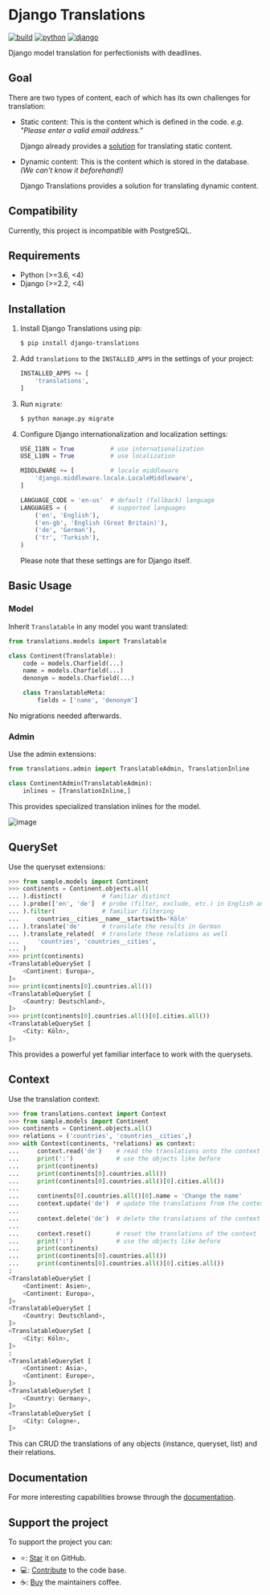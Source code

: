 # Django Translations

[![build](https://travis-ci.com/bbmokhtari/django-translations.svg?branch=master)](https://travis-ci.com/bbmokhtari/django-translations)
[![python](https://img.shields.io/badge/python-%3E%3D3.6%2C%20%3C4-0073b7)](https://pypi.org/project/django-translations/)
[![django](https://img.shields.io/badge/django-%3E%3D2.2%2C%20%3C4-0C4B33)](https://pypi.org/project/django-translations/)

Django model translation for perfectionists with deadlines.

## Goal

There are two types of content, each of which has its own challenges for translation:

- Static content: This is the content which is defined in the code.
  _e.g. "Please enter a valid email address."_

  Django already provides a
  [solution](https://docs.djangoproject.com/en/2.2/topics/i18n/translation/)
  for translating static content.

- Dynamic content: This is the content which is stored in the database.
  _(We can't know it beforehand!)_

  Django Translations provides a solution
  for translating dynamic content.

## Compatibility

Currently, this project is incompatible with PostgreSQL.

## Requirements

- Python (\>=3.6, \<4)
- Django (\>=2.2, \<4)

## Installation

1.  Install Django Translations using pip:
    
    ``` bash
    $ pip install django-translations
    ```

2.  Add `translations` to the `INSTALLED_APPS` in the settings of your
    project:
    
    ``` python
    INSTALLED_APPS += [
        'translations',
    ]
    ```

3.  Run `migrate`:
    
    ``` bash
    $ python manage.py migrate
    ```

4.  Configure Django internationalization and localization settings:
    
    ``` python
    USE_I18N = True          # use internationalization
    USE_L10N = True          # use localization
    
    MIDDLEWARE += [          # locale middleware
        'django.middleware.locale.LocaleMiddleware',
    ]
    
    LANGUAGE_CODE = 'en-us'  # default (fallback) language
    LANGUAGES = (            # supported languages
        ('en', 'English'),
        ('en-gb', 'English (Great Britain)'),
        ('de', 'German'),
        ('tr', 'Turkish'),
    )
    ```
    
    Please note that these settings are for Django itself.

## Basic Usage

### Model

Inherit `Translatable` in any model you want translated:

``` python
from translations.models import Translatable

class Continent(Translatable):
    code = models.Charfield(...)
    name = models.Charfield(...)
    denonym = models.Charfield(...)

    class TranslatableMeta:
        fields = ['name', 'denonym']
```

No migrations needed afterwards.

### Admin

Use the admin extensions:

``` python
from translations.admin import TranslatableAdmin, TranslationInline

class ContinentAdmin(TranslatableAdmin):
    inlines = [TranslationInline,]
```

This provides specialized translation inlines for the model.

![image](https://raw.githubusercontent.com/bbmokhtari/django-translations/master/docs/_static/admin.png)

## QuerySet

Use the queryset extensions:

``` python
>>> from sample.models import Continent
>>> continents = Continent.objects.all(
... ).distinct(           # familiar distinct
... ).probe(['en', 'de']  # probe (filter, exclude, etc.) in English and German
... ).filter(             # familiar filtering
...     countries__cities__name__startswith='Köln'
... ).translate('de'      # translate the results in German
... ).translate_related(  # translate these relations as well
...     'countries', 'countries__cities',
... )
>>> print(continents)
<TranslatableQuerySet [
    <Continent: Europa>,
]>
>>> print(continents[0].countries.all())
<TranslatableQuerySet [
    <Country: Deutschland>,
]>
>>> print(continents[0].countries.all()[0].cities.all())
<TranslatableQuerySet [
    <City: Köln>,
]>
```

This provides a powerful yet familiar interface to work with the querysets.

## Context

Use the translation context:

``` python
>>> from translations.context import Context
>>> from sample.models import Continent
>>> continents = Continent.objects.all()
>>> relations = ('countries', 'countries__cities',)
>>> with Context(continents, *relations) as context:
...     context.read('de')    # read the translations onto the context
...     print(':')            # use the objects like before
...     print(continents)
...     print(continents[0].countries.all())
...     print(continents[0].countries.all()[0].cities.all())
... 
...     continents[0].countries.all()[0].name = 'Change the name'
...     context.update('de')  # update the translations from the context
... 
...     context.delete('de')  # delete the translations of the context
... 
...     context.reset()       # reset the translations of the context
...     print(':')            # use the objects like before
...     print(continents)
...     print(continents[0].countries.all())
...     print(continents[0].countries.all()[0].cities.all())
:
<TranslatableQuerySet [
    <Continent: Asien>,
    <Continent: Europa>,
]>
<TranslatableQuerySet [
    <Country: Deutschland>,
]>
<TranslatableQuerySet [
    <City: Köln>,
]>
:
<TranslatableQuerySet [
    <Continent: Asia>,
    <Continent: Europe>,
]>
<TranslatableQuerySet [
    <Country: Germany>,
]>
<TranslatableQuerySet [
    <City: Cologne>,
]>
```

This can CRUD the translations of any objects (instance, queryset, list) and their relations.

## Documentation

For more interesting capabilities browse through the
[documentation](http://bbmokhtari.github.io/django-translations).

## Support the project

To support the project you can:
- ⭐️: [Star](http://github.com/bbmokhtari/django-translations/) it on GitHub.
- 💻: [Contribute](https://bbmokhtari.github.io/django-translations/contribution.html) to the code base.
- ☕️: [Buy](https://bbmokhtari.github.io/django-translations/donation.html) the maintainers coffee.
